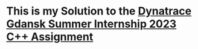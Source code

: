 # This is my Solution to the [Dynatrace Gdansk Summer Internship 2023 C++ Assignment](https://github.com/bartekmp/dynatrace-cpp-internship-2023)

